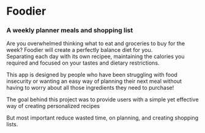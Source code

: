 # Foodier
### A weekly planner meals and shopping list

Are you overwhelmed thinking what to eat and groceries to buy for the week?
Foodier will create a perfectly balance diet for you.   
Separating each day with its own recipee, maintaining the calories you required and 
focused on your tastes and dietary restrictions.  

This app is designed by people who have been struggling with food insecurity or wanting an easy
way of planning their next meal without having to worry about all those ingredients they need to purchase!  

The goal behind this project was to provide users with a simple yet effective way of creating personalized recipes  

But most important reduce wasted time, on planning, and creating shopping lists.  


